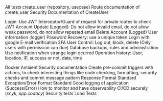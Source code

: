 All tests create_user (repository, usecase)
Route documentation of create_user
Security Documentation of CreateUser

Login: Use JWT
Interceptor/Guard of request for private routes to check JWT
Account Update (Logged): Do not allow invalid email, do not allow weak password, do not allow repeated email
Delete Account (Logged)
User information (logger)
Password Recovery: use a unique token
Login with google
E-mail verification
2FA
User Control: Log out, block, delete (Only users with permission can due)
Database backups, rules and administration
Use notification when strange login ocurred
Operation history: User, location, IP, success or not, date, time

Docker Ambient
Security documentation
Create pre-commit triggers with actions, to check interesting things like code checking, formatting, security checks and commit message pattern
Response Format Standard
Exception/Error Format Standard
Good logging of application (Success/Error)
How to monitor and have observability
CI/CD securely (_snyk_, _app.codacy_)
Security tests
Load Tests
